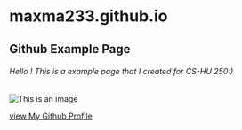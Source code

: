 # maxma233.github.io

## Github Example Page 

###### Hello ! This is a example page that I created for CS-HU 250:)


![This is an image](https://code.org/images/csc/helloworld/helloworldspacetheme.png)

[view My Github Profile](https://github.com/maxma233)

